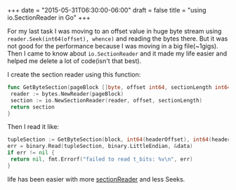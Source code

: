 +++
date = "2015-05-31T06:30:00-06:00"
draft = false
title = "using io.SectionReader in Go"
+++

For my last task I was moving to an offset value in huge byte stream using `reader.Seek(int64(offset), whence)` and reading the bytes there. But it was not good for the performance because I was moving in a big file(~1gigs). Then I came to know about `io.SectionReader` and it made my life easier and helped me delete a lot of code(isn't that best).

I create the section reader using this function:

```go
func GetByteSection(pageBlock []byte, offset int64, sectionLength int64) *io.SectionReader {
 reader := bytes.NewReader(pageBlock)
 section := io.NewSectionReader(reader, offset, sectionLength)
 return section
}
```

Then I read it like:

```go
tupleSection := GetByteSection(block, int64(headerOffset), int64(headerLength))
err = binary.Read(tupleSection, binary.LittleEndian, &data)
if err != nil {
 return nil, fmt.Errorf("failed to read t_bits: %v\n", err)
}
```

life has been easier with more [sectionReader](http://golang.org/pkg/io/#SectionReader) and less Seeks.
